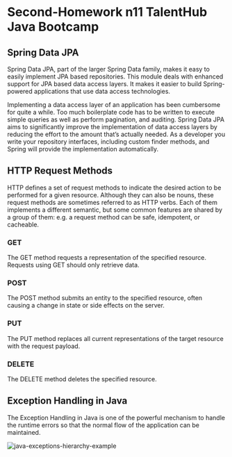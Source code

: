
# Second-Homework n11 TalentHub Java Bootcamp




## Spring Data JPA
Spring Data JPA, part of the larger Spring Data family, makes it easy to easily implement JPA based repositories. This module deals with enhanced support for JPA based data access layers. It makes it easier to build Spring-powered applications that use data access technologies.

Implementing a data access layer of an application has been cumbersome for quite a while. Too much boilerplate code has to be written to execute simple queries as well as perform pagination, and auditing. Spring Data JPA aims to significantly improve the implementation of data access layers by reducing the effort to the amount that’s actually needed. As a developer you write your repository interfaces, including custom finder methods, and Spring will provide the implementation automatically.

## HTTP Request Methods
HTTP defines a set of request methods to indicate the desired action to be performed for a given resource. Although they can also be nouns, these request methods are sometimes referred to as HTTP verbs. Each of them implements a different semantic, but some common features are shared by a group of them: e.g. a request method can be safe, idempotent, or cacheable.

### GET
The GET method requests a representation of the specified resource. Requests using GET should only retrieve data.
### POST
The POST method submits an entity to the specified resource, often causing a change in state or side effects on the server.
### PUT
The PUT method replaces all current representations of the target resource with the request payload.
### DELETE
The DELETE method deletes the specified resource.

## Exception Handling in Java
The Exception Handling in Java is one of the powerful mechanism to handle the runtime errors so that the normal flow of the application can be maintained.

![java-exceptions-hierarchy-example](https://user-images.githubusercontent.com/82765835/146689536-575f41f9-b514-44ad-b2b0-dcad031da834.png)


